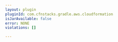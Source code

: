 ```yaml
---
layout: plugin
pluginId: com.cfnstacks.gradle.aws.cloudformation
isJarAvailable: false
error: NONE
violations: []

---
```


